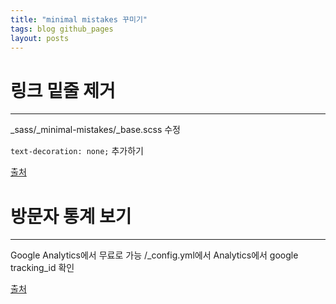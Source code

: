 ```yaml
---
title: "minimal mistakes 꾸미기"
tags: blog github_pages
layout: posts
---
```



# 링크 밑줄 제거
---
_sass/_minimal-mistakes/_base.scss 수정

`text-decoration: none;` 추가하기

[출처](https://eona1301.github.io/github_blog/GithubBlog-Content-Width/)


# 방문자 통계 보기
---

Google Analytics에서 무료로 가능
/_config.yml에서 
Analytics에서 google tracking_id 확인

[출처](https://eona1301.github.io/a_to_z/GithubBlog/#08-%EB%B0%A9%EB%AC%B8%EC%9E%90-%ED%86%B5%EA%B3%84-%EB%B3%B4%EA%B8%B0)

